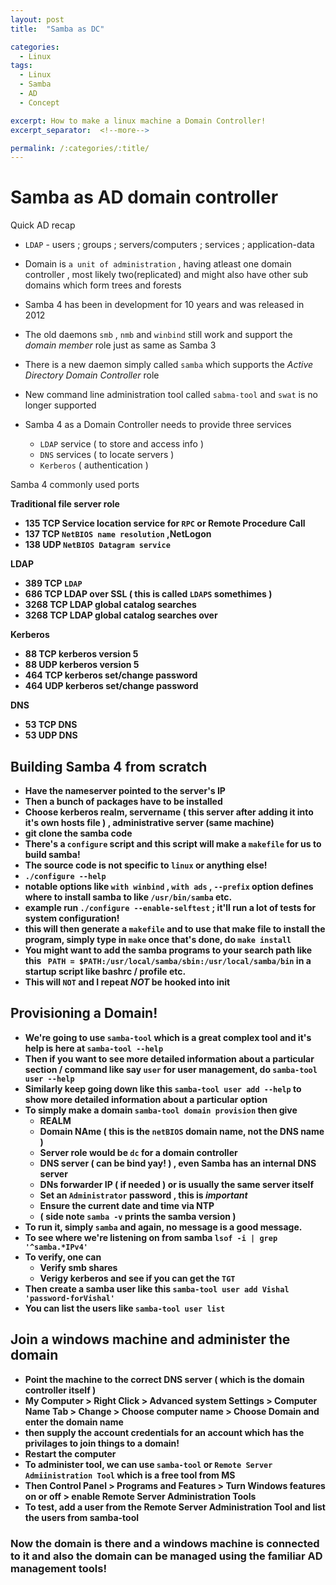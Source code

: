 ```yaml
---
layout: post
title:  "Samba as DC"

categories:
  - Linux
tags:
  - Linux
  - Samba
  - AD
  - Concept

excerpt: How to make a linux machine a Domain Controller!
excerpt_separator:  <!--more-->

permalink: /:categories/:title/
---
```

# Samba as AD domain controller

Quick AD recap

- `LDAP` - users ; groups ; servers/computers ; services ; application-data
- Domain is `a unit of administration` , having atleast one domain controller , most likely two(replicated) and might also have other sub domains which form trees and forests
- Samba 4 has been in development for 10 years and was released in 2012
- The old daemons `smb` , `nmb` and `winbind` still work and support the _domain member_ role just as same as Samba 3
- There is a new daemon simply called `samba` which supports the _Active Directory Domain Controller_ role
- New command line administration tool called `sabma-tool` and `swat` is no longer supported

- Samba 4 as a Domain Controller needs to provide three services
  - `LDAP` service ( to store and access info )  
  - `DNS` services ( to locate servers )
  - `Kerberos` ( authentication )


Samba 4 commonly used ports

<b>Traditional file server role<b>

- 135	TCP	Service location service for `RPC` or Remote Procedure Call
- 137	TCP	`NetBIOS name resolution` ,NetLogon
- 138 	UDP	`NetBIOS Datagram service`

<b>LDAP<b>
- 389	TCP	`LDAP`
- 686	TCP	LDAP over SSL ( this is called `LDAPS` somethimes )
- 3268	TCP	LDAP global catalog searches
- 3268	TCP	LDAP global catalog searches over

<b>Kerberos<b>
- 88	TCP	kerberos version 5
- 88	UDP	kerberos version 5
- 464	TCP	kerberos set/change password
- 464	UDP	kerberos set/change password

<b>DNS<b>
- 53	TCP	DNS
- 53 	UDP 	DNS


## Building Samba 4 from scratch

- Have the nameserver pointed to the server's IP
- Then a bunch of packages have to be installed
- Choose kerberos realm, servername ( this server after adding it into it's own hosts file ) , administrative server (same machine)
- git clone the samba code
- There's a `configure` script and this script will make a `makefile` for us to build samba!
- The source code is not specific to `linux` or anything else!
- `./configure --help`
- notable options like `with winbind` , `with ads` , `--prefix` option defines where to install samba to like `/usr/bin/samba` etc.
- example run `./configure --enable-selftest` ; it'll run a lot of tests for system configuration!
- this will then generate a `makefile` and to use that make file to install the program, simply type in `make` once that's done, do `make install`
- You might want to add the samba programs to your search path like this ` PATH = $PATH:/usr/local/samba/sbin:/usr/local/samba/bin` in a startup script like bashrc / profile etc.
- This will `NOT` and I repeat *NOT* be hooked into init

## Provisioning a Domain!

- We're going to use `samba-tool` which is a great complex tool and it's help is here at `samba-tool --help`
- Then if you want to see more detailed information about a particular section / command like say `user` for user management, do `samba-tool user --help`
- Similarly keep going down like this `samba-tool user add --help` to show more detailed information about a particular option
- To simply make a domain `samba-tool domain provision`  then give
  - REALM
  - Domain NAme ( this is the `netBIOS` domain name, not the DNS name )
  - Server role would be `dc` for a domain controller
  - DNS server ( can be bind yay! ) , even Samba has an internal DNS server  
  - DNs forwarder IP ( if needed ) or is usually the same server itself
  - Set an `Administrator` password , this is *important*
  - Ensure the current date and time via NTP
  - ( side note `samba -v` prints the samba version )
- To run it, simply `samba` and again, no message is a good message.
- To see where we're listening on from samba `lsof -i | grep '^samba.*IPv4'`
- To verify, one can
  - Verify smb shares
  - Verigy kerberos and see if you can get the `TGT`
- Then create a samba user like this `samba-tool user add Vishal 'password-forVishal'`
- You can list the users like `samba-tool user list`

## Join a windows machine and administer the domain

- Point the machine to the correct DNS server ( which is the domain controller itself )
- My Computer > Right Click > Advanced system Settings > Computer Name Tab > Change > Choose computer name > Choose Domain and enter the domain name
- then supply the account credentials for an account which has the privilages to join things to a domain!
- Restart the computer
- To administer tool, we can use `samba-tool` or `Remote Server Admiinistration Tool` which is a free tool from MS
- Then Control Panel > Programs and Features > Turn Windows features on or off > enable Remote Server Administration Tools
- To test, add a user from the Remote Server Administration Tool and list the users from samba-tool


### Now the domain is there and a windows machine is connected to it and also the domain can be managed using the familiar AD management tools!
